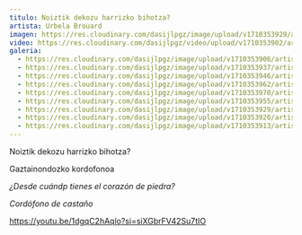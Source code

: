 ```yaml
---
titulo: Noiztik dekozu harrizko bihotza?
artista: Urbela Brouard
imagen: https://res.cloudinary.com/dasijlpgz/image/upload/v1710353929/artistas/Urbela/Noiztik%20dekozu%20harrizko%20bihotza/P1090264.jpg
video: https://res.cloudinary.com/dasijlpgz/video/upload/v1710353902/artistas/Urbela/Noiztik%20dekozu%20harrizko%20bihotza/obra1_-_copia.mp4
galeria:
  - https://res.cloudinary.com/dasijlpgz/image/upload/v1710353906/artistas/Urbela/Noiztik%20dekozu%20harrizko%20bihotza/P1090257.jpg
  - https://res.cloudinary.com/dasijlpgz/image/upload/v1710353937/artistas/Urbela/Noiztik%20dekozu%20harrizko%20bihotza/P1090265.jpg
  - https://res.cloudinary.com/dasijlpgz/image/upload/v1710353946/artistas/Urbela/Noiztik%20dekozu%20harrizko%20bihotza/P1090267.jpg
  - https://res.cloudinary.com/dasijlpgz/image/upload/v1710353962/artistas/Urbela/Noiztik%20dekozu%20harrizko%20bihotza/P1090271.jpg
  - https://res.cloudinary.com/dasijlpgz/image/upload/v1710353970/artistas/Urbela/Noiztik%20dekozu%20harrizko%20bihotza/P1090272.jpg
  - https://res.cloudinary.com/dasijlpgz/image/upload/v1710353955/artistas/Urbela/Noiztik%20dekozu%20harrizko%20bihotza/P1090268.jpg
  - https://res.cloudinary.com/dasijlpgz/image/upload/v1710353929/artistas/Urbela/Noiztik%20dekozu%20harrizko%20bihotza/P1090264.jpg
  - https://res.cloudinary.com/dasijlpgz/image/upload/v1710353920/artistas/Urbela/Noiztik%20dekozu%20harrizko%20bihotza/P1090261.jpg
  - https://res.cloudinary.com/dasijlpgz/image/upload/v1710353913/artistas/Urbela/Noiztik%20dekozu%20harrizko%20bihotza/P1090258.jpg
---
```

Noiztik dekozu harrizko bihotza?

Gaztainondozko kordofonoa

*¿Desde cuándp tienes el corazón de piedra?*

*Cordófono de castaño*

https://youtu.be/1dgqC2hAqlo?si=siXGbrFV42Su7tIO
